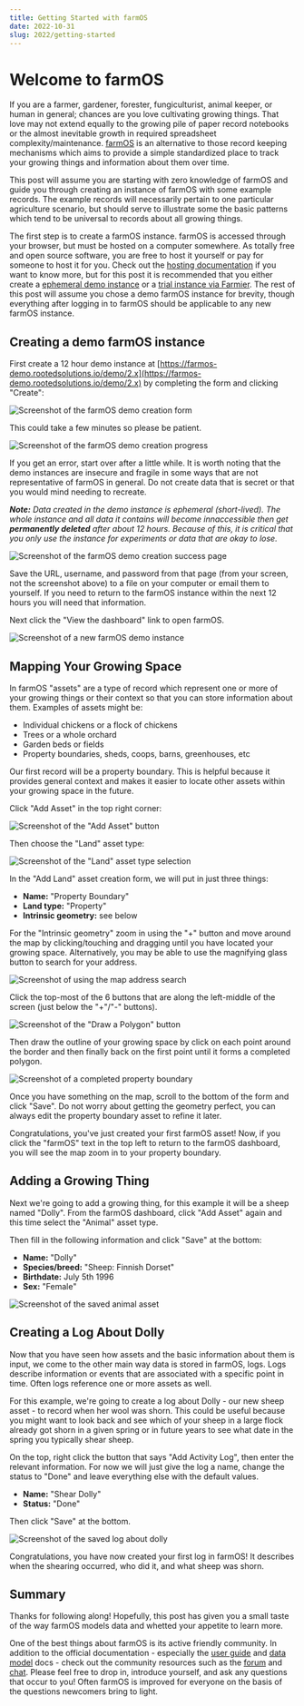 ```yaml
---
title: Getting Started with farmOS
date: 2022-10-31
slug: 2022/getting-started
---
```


# Welcome to farmOS

If you are a farmer, gardener, forester, fungiculturist, animal keeper, or human in general; chances are you love cultivating growing things. That love may not extend equally to the growing pile of paper record notebooks or the almost inevitable growth in required spreadsheet complexity/maintenance. [farmOS](https://farmos.org/) is an alternative to those record keeping mechanisms which aims to provide a simple standardized place to track your growing things and information about them over time.

This post will assume you are starting with zero knowledge of farmOS and guide you through creating an instance of farmOS with some example records. The example records will necessarily pertain to one particular agriculture scenario, but should serve to illustrate some the basic patterns which tend to be universal to records about all growing things.

The first step is to create a farmOS instance. farmOS is accessed through your browser, but must be hosted on a computer somewhere. As totally free and open source software, you are free to host it yourself or pay for someone to host it for you. Check out the [hosting documentation](https://farmos.org/hosting/) if you want to know more, but for this post it is recommended that you either create a [ephemeral demo instance](https://farmos-demo.rootedsolutions.io/demo/2.x) or a [trial instance via Farmier](https://farmier.com/signup/). The rest of this post will assume you chose a demo farmOS instance for brevity, though everything after logging in to farmOS should be applicable to any new farmOS instance.

## Creating a demo farmOS instance

First create a 12 hour demo instance at [https://farmos-demo.rootedsolutions.io/demo/2.x](https://farmos-demo.rootedsolutions.io/demo/2.x) by completing the form and clicking "Create":

![Screenshot of the farmOS demo creation form](./demo_instance_creation_form.png)

This could take a few minutes so please be patient.

![Screenshot of the farmOS demo creation progress](./demo_instance_creation_progress.png)

If you get an error, start over after a little while. It is worth noting that the demo instances are insecure and fragile in some ways that are not representative of farmOS in general. Do not create data that is secret or that you would mind needing to recreate.

***Note:** Data created in the demo instance is ephemeral (short-lived). The whole instance and all data it contains will become innaccessible then get **permanently deleted** after about 12 hours. Because of this, it is critical that you only use the instance for experiments or data that are okay to lose.*

![Screenshot of the farmOS demo creation success page](./demo_instance_success_page.png)

Save the URL, username, and password from that page (from your screen, not the screenshot above) to a file on your computer or email them to yourself. If you need to return to the farmOS instance within the next 12 hours you will need that information.

Next click the "View the dashboard" link to open farmOS.

![Screenshot of a new farmOS demo instance](./demo_instance_dashboard.png)

## Mapping Your Growing Space

In farmOS "assets" are a type of record which represent one or more of your growing things or their context so that you can store information about them. Examples of assets might be:

* Individual chickens or a flock of chickens
* Trees or a whole orchard
* Garden beds or fields
* Property boundaries, sheds, coops, barns, greenhouses, etc

Our first record will be a property boundary. This is helpful because it provides general context and makes it easier to locate other assets within your growing space in the future.

Click "Add Asset" in the top right corner:

![Screenshot of the "Add Asset" button](./add_asset_button.png)

Then choose the "Land" asset type:

![Screenshot of the "Land" asset type selection](./land_asset_type_selection.png)

In the "Add Land" asset creation form, we will put in just three things:

* **Name:** "Property Boundary"
* **Land type:** "Property"
* **Intrinsic geometry:** see below

For the "Intrinsic geometry" zoom in using the "+" button and move around the map by clicking/touching and dragging until you have located your growing space. Alternatively, you may be able to use the magnifying glass button to search for your address.

![Screenshot of using the map address search](./mapping_location_search.png)

Click the top-most of the 6 buttons that are along the left-middle of the screen (just below the "+"/"-" buttons).

![Screenshot of the "Draw a Polygon" button](./draw_a_polygon_button.png)

Then draw the outline of your growing space by click on each point around the border and then finally back on the first point until it forms a completed polygon.

![Screenshot of a completed property boundary](./property_boundary_geometry.png)

Once you have something on the map, scroll to the bottom of the form and click "Save". Do not worry about getting the geometry perfect, you can always edit the property boundary asset to refine it later.

Congratulations, you've just created your first farmOS asset! Now, if you click the "farmOS" text in the top left to return to the farmOS dashboard, you will see the map zoom in to your property boundary.

## Adding a Growing Thing

Next we're going to add a growing thing, for this example it will be a sheep named "Dolly". From the farmOS dashboard, click "Add Asset" again and this time select the "Animal" asset type.

Then fill in the following information and click "Save" at the bottom:

* **Name:** "Dolly"
* **Species/breed:** "Sheep: Finnish Dorset"
* **Birthdate:** July 5th 1996
* **Sex:** "Female"

![Screenshot of the saved animal asset](./saved_animal_asset.png)

## Creating a Log About Dolly

Now that you have seen how assets and the basic information about them is input, we come to the other main way data is stored in farmOS, logs. Logs describe information or events that are associated with a specific point in time. Often logs reference one or more assets as well.

For this example, we're going to create a log about Dolly - our new sheep asset - to record when her wool was shorn. This could be useful because you might want to look back and see which of your sheep in a large flock already got shorn in a given spring or in future years to see what date in the spring you typically shear sheep.

On the top, right click the button that says "Add Activity Log", then enter the relevant information. For now we will just give the log a name, change the status to "Done" and leave everything else with the default values.

* **Name:** "Shear Dolly"
* **Status:** "Done"

Then click "Save" at the bottom.

![Screenshot of the saved log about dolly](./shear_dolly_log_saved.png)

Congratulations, you have now created your first log in farmOS! It describes when the shearing occurred, who did it, and what sheep was shorn.

## Summary

Thanks for following along! Hopefully, this post has given you a small taste of the way farmOS models data and whetted your appetite to learn more.

One of the best things about farmOS is its active friendly community. In addition to the official documentation - especially the [user guide](https://farmos.org/guide/) and [data model](https://farmos.org/model/) docs - check out the community resources such as the [forum](https://farmos.discourse.group/) and [chat](https://riot.im/app/#/room/#farmOS:matrix.org). Please feel free to drop in, introduce yourself, and ask any questions that occur to you! Often farmOS is improved for everyone on the basis of the questions newcomers bring to light.
